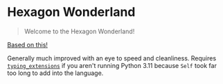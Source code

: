# Hexagon Wonderland

> Welcome to the Hexagon Wonderland!

[Based on this!](http://www.redblobgames.com/grids/hexagons/)

Generally much improved with an eye to speed and cleanliness. Requires [`typing_extensions`](https://pypi.org/project/typing_extensions/) if you aren't running Python 3.11 because `Self` took far too long to add into the language.
